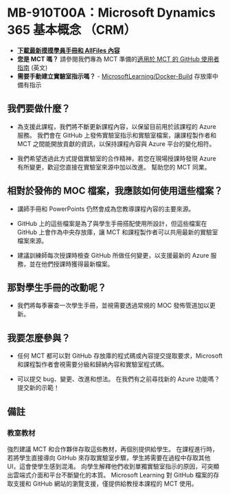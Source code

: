 # MB-910T00A：Microsoft Dynamics 365 基本概念 （CRM）

- **[下載最新摸摸學員手冊和 AllFiles 內容](https://learningdownloadcenter.microsoft.com/)**
- **您是 MCT 嗎？** 請參閱我們專為 MCT 準備的[適用於 MCT 的 GitHub 使用者指南](https://microsoftlearning.github.io/MCT-User-Guide/) (英文)
- **需要手動建立實驗室指示嗎？** - [MicrosoftLearning/Docker-Build](https://github.com/MicrosoftLearning/Docker-Build) 存放庫中備有指示

## 我們要做什麼？

- 為支援此課程，我們將不斷更新課程內容，以保留目前用於該課程的 Azure 服務。  我們會在 GitHub 上發佈實驗室指示和實驗室檔案，讓課程製作者和 MCT 之間能開放貢獻的資訊，以保持課程內容與 Azure 平台的變化相符。

- 我們希望透過此方式提倡實驗室的合作精神，若您在現場授課時發現 Azure 有所變更，歡迎您直接在實驗室來源中加以改進。  幫助您的 MCT 同業。

## 相對於發佈的 MOC 檔案，我應該如何使用這些檔案？

- 講師手冊和 PowerPoints 仍然會成為您教導課程內容的主要來源。

- GitHub 上的這些檔案是為了與學生手冊搭配使用所設計，但這些檔案在 GitHub 上會作為中央存放庫，讓 MCT 和課程製作者可以共用最新的實驗室檔案來源。

- 建議訓練師每次授課時檢查 GitHub 所做任何變更，以支援最新的 Azure 服務，並在他們授課時獲得最新檔案。

## 那對學生手冊的改動呢？

- 我們將每季審查一次學生手冊，並視需要透過常規的 MOC 發佈管道加以更新。

## 我要怎麼參與？

- 任何 MCT 都可以對 GitHub 存放庫的程式碼或內容提交提取要求，Microsoft 和課程製作者會視需要分級和歸納內容和實驗室程式碼。

- 可以提交 bug、變更、改進和想法。  在我們有之前尋找新的 Azure 功能嗎？  提交新的示範！

## 備註

### 教室教材

強烈建議 MCT 和合作夥伴存取這些教材，再個別提供給學生。  在課程進行時，若將學生直接導向 GitHub 來存取實驗室步驟，學生將需要在過程中存取其他 UI，這會使學生感到混淆。 向學生解釋他們收到單獨實驗室指示的原因，可突顯出雲端式介面和平台不斷變化的本質。 Microsoft Learning 對 GitHub 檔案的存取支援和 GitHub 網站的瀏覽支援，僅提供給教授本課程的 MCT 使用。
